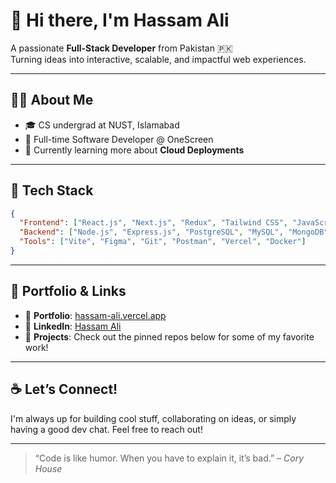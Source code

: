# 👋 Hi there, I'm Hassam Ali

A passionate **Full-Stack Developer** from Pakistan 🇵🇰  
Turning ideas into interactive, scalable, and impactful web experiences.

---

## 👨‍💻 About Me

- 🎓 CS undergrad at NUST, Islamabad  
- 💼 Full-time Software Developer @ OneScreen  
- 🌱 Currently learning more about **Cloud Deployments**  

---

## 🔧 Tech Stack

```json
{
  "Frontend": ["React.js", "Next.js", "Redux", "Tailwind CSS", "JavaScript", "TypeScript"],
  "Backend": ["Node.js", "Express.js", "PostgreSQL", "MySQL", "MongoDB"],
  "Tools": ["Vite", "Figma", "Git", "Postman", "Vercel", "Docker"]
}
```

---

## 🚀 Portfolio & Links

- 🧠 **Portfolio**: [hassam-ali.vercel.app](https://hassam-ali.vercel.app)  
- 💼 **LinkedIn**: [Hassam Ali](https://www.linkedin.com/in/hassam-ali-14681618a/)  
- 🧰 **Projects**: Check out the pinned repos below for some of my favorite work!

---

<!-- ## 📊 GitHub Stats

![Hassam's GitHub Stats](https://github-readme-stats.vercel.app/api?username=hassam-ali&show_icons=true&theme=radical)  
![GitHub Streak](https://github-readme-streak-stats.herokuapp.com?user=hassam-ali&theme=radical)
![GitHub Activity Graph](https://github-readme-activity-graph.vercel.app/graph?username=hassam-ali&theme=radical)

---
-->
## ☕ Let’s Connect!

I'm always up for building cool stuff, collaborating on ideas, or simply having a good dev chat. Feel free to reach out!

---

> “Code is like humor. When you have to explain it, it’s bad.” – *Cory House*

